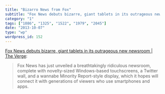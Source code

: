 ```yaml
---
title: "Bizarro News from Fox"
subtitle: "Fox News debuts bizarre, giant tablets in its outrageous new newsroom | The Verge"
category: "1"
tags: ["1086", "1325", "1522", "1979", "2045"]
date: "2013-10-07"
type: "wp"
wordpress_id: 152
---
```

[Fox News debuts bizarre, giant tablets in its outrageous new newsroom | The Verge](http://www.theverge.com/2013/10/7/4812630/fox-news-shepard-smith-news-deck):

> Fox News has just unveiled a breathtakingly ridiculous newsroom, complete with novelty-sized Windows-based touchscreens, a Twitter wall, and a wannabe Minority Report-style display, which it hopes will connect it with generations of viewers who use smartphones and apps.